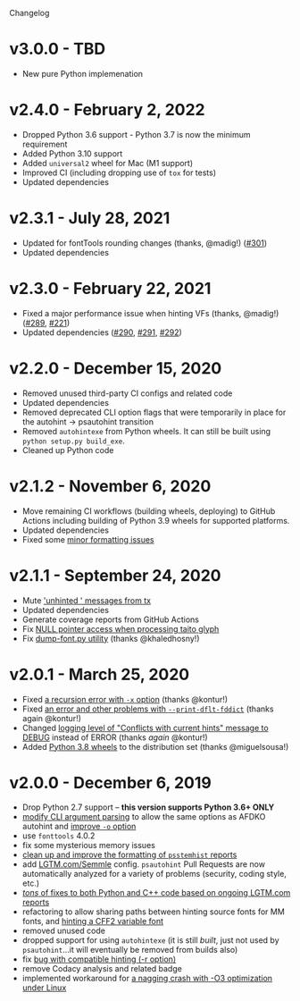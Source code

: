 Changelog

# v3.0.0 - TBD
- New pure Python implemenation
# v2.4.0 - February 2, 2022
- Dropped Python 3.6 support - Python 3.7 is now the minimum requirement
- Added Python 3.10 support
- Added `universal2` wheel for Mac (M1 support)
- Improved CI (including dropping use of `tox` for tests)
- Updated dependencies
# v2.3.1 - July 28, 2021
- Updated for fontTools rounding changes (thanks, @madig!)
  ([#301](https://github.com/adobe-type-tools/psautohint/pull/301))
- Updated dependencies
# v2.3.0 - February 22, 2021
- Fixed a major performance issue when hinting VFs (thanks, @madig!)
  ([#289](https://github.com/adobe-type-tools/psautohint/pull/289),
   [#221](https://github.com/adobe-type-tools/psautohint/issues/221))
- Updated dependencies
  ([#290](https://github.com/adobe-type-tools/psautohint/pull/290),
   [#291](https://github.com/adobe-type-tools/psautohint/pull/291),
   [#292](https://github.com/adobe-type-tools/psautohint/pull/292))
# v2.2.0 - December 15, 2020
- Removed unused third-party CI configs and related code
- Updated dependencies
- Removed deprecated CLI option flags that were temporarily in place for the autohint -> psautohint transition
- Removed `autohintexe` from Python wheels. It can still be built using `python setup.py build_exe`.
- Cleaned up Python code

# v2.1.2 - November 6, 2020
- Move remaining CI workflows (building wheels, deploying) to GitHub Actions including building of Python 3.9 wheels for supported platforms.
- Updated dependencies
- Fixed some [minor formatting issues](https://github.com/adobe-type-tools/psautohint/pull/272)

# v2.1.1 - September 24, 2020
- Mute ['unhinted <glyphname>' messages from tx](https://github.com/adobe-type-tools/psautohint/issues/231)
- Updated dependencies
- Generate coverage reports from GitHub Actions
- Fix [NULL pointer access when processing taito glyph](https://github.com/adobe-type-tools/psautohint/pull/263)
- Fix [dump-font.py utility](https://github.com/adobe-type-tools/psautohint/commit/e04a11844738584bb7a666fbb69ffb840b2d19ef) (thanks @khaledhosny!)

# v2.0.1 - March 25, 2020
- Fixed [a recursion error with `-x` option](https://github.com/adobe-type-tools/psautohint/issues/223) (thanks @kontur!)
- Fixed [an error and other problems with `--print-dflt-fddict`](https://github.com/adobe-type-tools/psautohint/issues/222) (thanks again @kontur!)
- Changed [logging level of "Conflicts with current hints" message to DEBUG](https://github.com/adobe-type-tools/psautohint/pull/235/commits/69bab0df4eac8c4a88d9ac4dce94c2d6c61aba99) instead of ERROR (thanks _again_ @kontur!)
- Added [Python 3.8 wheels](https://github.com/adobe-type-tools/psautohint/pull/242) to the distribution set (thanks @miguelsousa!)

# v2.0.0 - December 6, 2019
- Drop Python 2.7 support – **this version supports Python 3.6+ ONLY**
- [modify CLI argument parsing](https://github.com/adobe-type-tools/psautohint/issues/176) to allow the same options as AFDKO autohint and [improve `-o` option](https://github.com/adobe-type-tools/psautohint/issues/129)
- use `fonttools` 4.0.2
- fix some mysterious memory issues
- [clean up and improve the formatting of `psstemhist` reports](https://github.com/adobe-type-tools/psautohint/issues/153)
- add [LGTM.com/Semmle](https://lgtm.com/projects/g/adobe-type-tools/psautohint/?mode=tree) config. `psautohint` Pull Requests are now automatically analyzed for a variety of problems (security, coding style, etc.)
- [*tons* of fixes to both Python and C++ code based on ongoing LGTM.com reports](https://lgtm.com/projects/g/adobe-type-tools/psautohint/history/)
- refactoring to allow sharing paths between hinting source fonts for MM fonts, and [hinting a CFF2 variable font](https://github.com/adobe-type-tools/psautohint/issues/105)
- removed unused code
- dropped support for using `autohintexe` (it is still _built_, just not used by `psautohint`...it will eventually be removed from builds also)
- fix [bug with compatible hinting (-r option)](https://github.com/adobe-type-tools/psautohint/issues/189)
- remove Codacy analysis and related badge
- implemented workaround for [a nagging crash with -O3 optimization under Linux](https://github.com/adobe-type-tools/psautohint/issues/103)
